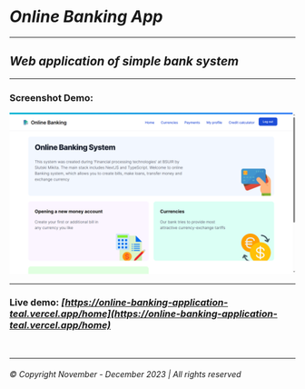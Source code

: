 # _Online Banking App_  
___  

## _Web application of simple bank system_ 
___  
### Screenshot Demo:  
![alt text](./assets/demo.png)   
___   
### Live demo: _[https://online-banking-application-teal.vercel.app/home](https://online-banking-application-teal.vercel.app/home)_

&nbsp;
&nbsp;
___  
###### © Copyright November - December 2023  | All rights reserved